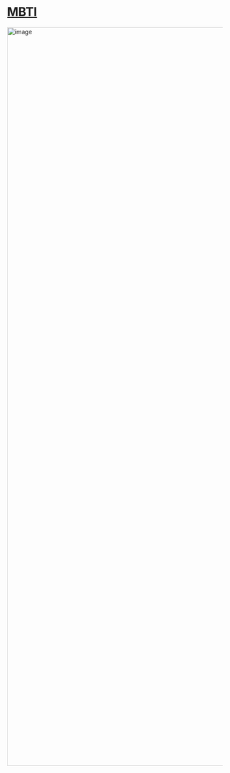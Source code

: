 # [MBTI](https://kopiro.github.io/mbti)

<img width="1726" alt="image" src="https://github.com/kopiro/mbti/assets/839700/e329186b-1333-4c53-98ad-863028bb55eb">
